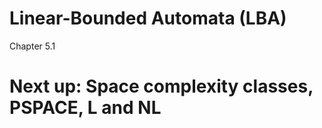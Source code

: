 
# Linear-Bounded Automata (LBA)

Chapter 5.1

# Next up: Space complexity classes, PSPACE, L and NL
